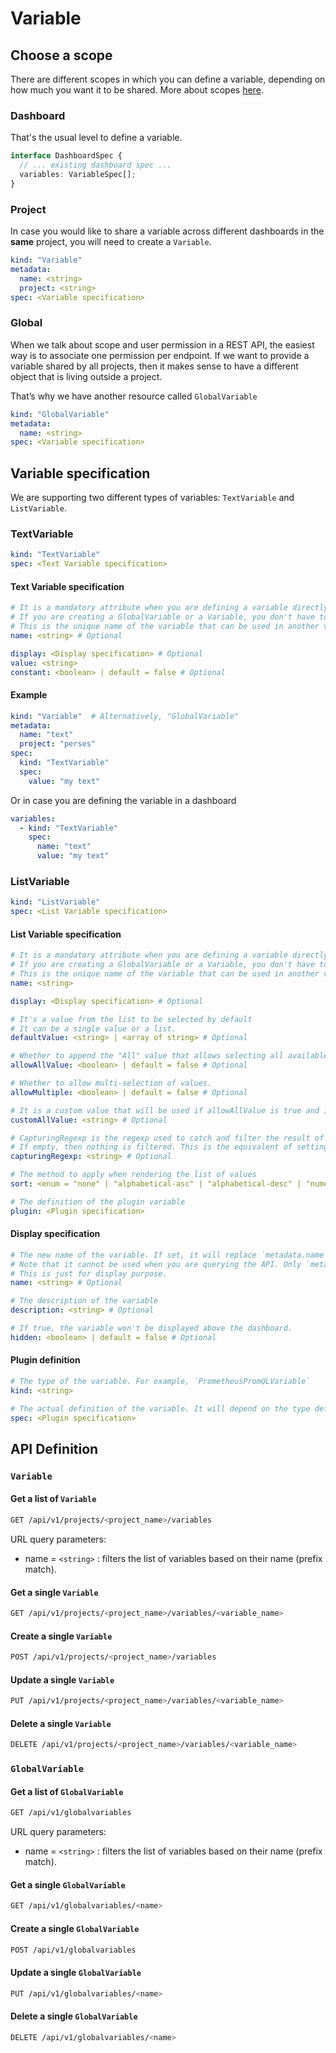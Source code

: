 # Variable

## Choose a scope

There are different scopes in which you can define a variable, depending on how much you want it to be shared. More about scopes [here](../concepts/datasource-and-variable-scopes.md).

### Dashboard

That's the usual level to define a variable.

```typescript
interface DashboardSpec {
  // ... existing dashboard spec ...
  variables: VariableSpec[];
}
```

### Project

In case you would like to share a variable across different dashboards in the **same** project, you will need to
create a `Variable`.

```yaml
kind: "Variable"
metadata:
  name: <string>
  project: <string>
spec: <Variable specification>
```

### Global

When we talk about scope and user permission in a REST API, the easiest way is to associate one permission per endpoint.
If we want to provide a variable shared by all projects, then it makes sense to have a different object that is
living outside a project.

That’s why we have another resource called `GlobalVariable`

```yaml
kind: "GlobalVariable"
metadata:
  name: <string>
spec: <Variable specification>
```

## Variable specification

We are supporting two different types of variables: `TextVariable` and `ListVariable`.

### TextVariable

```yaml
kind: "TextVariable"
spec: <Text Variable specification>
```

#### Text Variable specification

```yaml
# It is a mandatory attribute when you are defining a variable directly in a dashboard.
# If you are creating a GlobalVariable or a Variable, you don't have to use this attribute as it is replaced by metadata.name.
# This is the unique name of the variable that can be used in another variable or in the different dashboard to use
name: <string> # Optional

display: <Display specification> # Optional
value: <string>
constant: <boolean> | default = false # Optional
```

#### Example

```yaml
kind: "Variable"  # Alternatively, "GlobalVariable"
metadata:
  name: "text"
  project: "perses"
spec:
  kind: "TextVariable"
  spec:
    value: "my text"
```

Or in case you are defining the variable in a dashboard

```yaml
variables:
  - kind: "TextVariable"
    spec:
      name: "text"
      value: "my text"
```

### ListVariable

```yaml
kind: "ListVariable"
spec: <List Variable specification>
```

#### List Variable specification

```yaml
# It is a mandatory attribute when you are defining a variable directly in a dashboard.
# If you are creating a GlobalVariable or a Variable, you don't have to use this attribute as it is replaced by metadata.name.
# This is the unique name of the variable that can be used in another variable or in the different dashboard to use
name: <string>

display: <Display specification> # Optional

# It's a value from the list to be selected by default
# It can be a single value or a list.
defaultValue: <string> | <array of string> # Optional

# Whether to append the "All" value that allows selecting all available values at once.
allowAllValue: <boolean> | default = false # Optional

# Whether to allow multi-selection of values.
allowMultiple: <boolean> | default = false # Optional

# It is a custom value that will be used if allowAllValue is true and if then `all` is selected
customAllValue: <string> # Optional

# CapturingRegexp is the regexp used to catch and filter the result of the query.
# If empty, then nothing is filtered. This is the equivalent of setting capturingRegexp with (.*)
capturingRegexp: <string> # Optional

# The method to apply when rendering the list of values
sort: <enum = "none" | "alphabetical-asc" | "alphabetical-desc" | "numerical-asc" | "numerical-desc" | "alphabetical-ci-asc" | "alphabetical-ci-desc"> | default = "none" # Optional

# The definition of the plugin variable
plugin: <Plugin specification>
```

#### Display specification

```yaml
# The new name of the variable. If set, it will replace `metadata.name` in the variable title in the UI.
# Note that it cannot be used when you are querying the API. Only `metadata.name` can be used to reference the variable.
# This is just for display purpose.
name: <string> # Optional

# The description of the variable
description: <string> # Optional

# If true, the variable won't be displayed above the dashboard.
hidden: <boolean> | default = false # Optional
```

#### Plugin definition

```yaml
# The type of the variable. For example, `PrometheusPromQLVariable`
kind: <string>

# The actual definition of the variable. It will depend on the type defined in the previous field `kind`
spec: <Plugin specification>
```

## API Definition

### `Variable`

#### Get a list of `Variable`

```bash
GET /api/v1/projects/<project_name>/variables
```

URL query parameters:

- name = `<string>` : filters the list of variables based on their name (prefix match).

#### Get a single `Variable`

```bash
GET /api/v1/projects/<project_name>/variables/<variable_name>
```

#### Create a single `Variable`

```bash
POST /api/v1/projects/<project_name>/variables
```

#### Update a single `Variable`

```bash
PUT /api/v1/projects/<project_name>/variables/<variable_name>
```

#### Delete a single `Variable`

```bash
DELETE /api/v1/projects/<project_name>/variables/<variable_name>
```

### `GlobalVariable`

#### Get a list of `GlobalVariable`

```bash
GET /api/v1/globalvariables
```

URL query parameters:

- name = `<string>` : filters the list of variables based on their name (prefix match).

#### Get a single `GlobalVariable`

```bash
GET /api/v1/globalvariables/<name>
```

#### Create a single `GlobalVariable`

```bash
POST /api/v1/globalvariables
```

#### Update a single `GlobalVariable`

```bash
PUT /api/v1/globalvariables/<name>
```

#### Delete a single `GlobalVariable`

```bash
DELETE /api/v1/globalvariables/<name>
```

